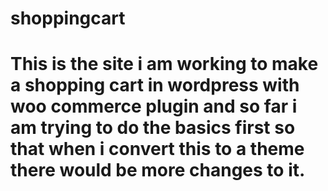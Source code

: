 shoppingcart
============
# This is the site i am working to make a shopping cart in wordpress with woo commerce plugin and so far i am trying to do the basics first so that when i convert this to a theme there would be more changes to it.
